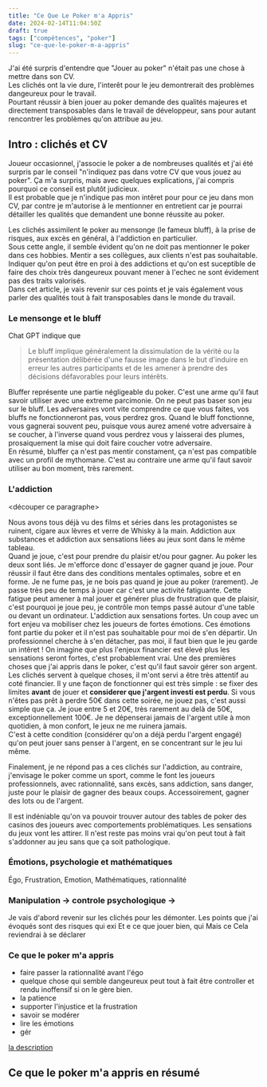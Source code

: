 ```yaml
---
title: "Ce Que Le Poker m'a Appris"
date: 2024-02-14T11:04:50Z
draft: true
tags: ["compétences", "poker"]
slug: "ce-que-le-poker-m-a-appris"
---
```


J'ai été surpris d'entendre que "Jouer au poker" n'était pas une chose à mettre dans son CV.  
Les clichés ont la vie dure, l'interêt pour le jeu demontrerait des problèmes dangeureux pour le travail.  
Pourtant réussir à bien jouer au poker demande des qualités majeures et directement transposables dans le travail de développeur, sans pour autant rencontrer les problèmes qu'on attribue au jeu.

<!--more-->

## Intro : clichés et CV

Joueur occasionnel, j'associe le poker a de nombreuses qualités et j'ai été surpris par le conseil "n'indiquez pas dans votre CV que vous jouez au poker". 
Ça m'a surpris, mais avec quelques explications, j'ai compris pourquoi ce conseil est plutôt judicieux.  
Il est probable que je n'indique pas mon intêret pour pour ce jeu dans mon CV, par contre je m'autorise à le mentionner en entretient car je pourrai détailler les qualités que demandent une bonne réussite au poker.

Les clichés assimilent le poker au mensonge (le fameux bluff), à la prise de risques, aux excès en général, à l'addiction en particulier.  
Sous cette angle, il semble évident qu'on ne doit pas mentionner le poker dans ces hobbies. Mentir a ses collègues, aux clients n'est pas souhaitable. Indiquer qu'on peut être en proi à des addictions et qu'on est suceptible de faire des choix très dangeureux pouvant mener à l'echec ne sont évidement pas des traits valorisés.  
Dans cet article, je vais revenir sur ces points et je vais également vous parler des qualités tout à fait transposables dans le monde du travail.


### Le mensonge et le bluff

Chat GPT indique que 
> Le bluff implique généralement la dissimulation de la vérité ou la présentation délibérée d'une fausse image dans le but d'induire en erreur les autres participants et de les amener à prendre des décisions défavorables pour leurs intérêts.

Bluffer représente une partie négligeable du poker. C'est une arme qu'il faut savoir utiliser avec une extreme parcimonie. On ne peut pas baser son jeu sur le bluff. Les adversaires vont vite comprendre ce que vous faites, vos bluffs ne fonctionneront pas, vous perdrez gros.  Quand le bluff fonctionne, vous gagnerai souvent peu, puisque vous aurez amené votre adversaire à se coucher, à l'inverse quand vous perdrez vous y laisserai des plumes, prosaiquement la mise qui doit faire coucher votre adversaire.  
En résumé, bluffer ça n'est pas mentir constament, ça n'est pas compatible avec un profil de mythomane. C'est au contraire une arme qu'il faut savoir utiliser au bon moment, très rarement.

### L'addiction

<découper ce paragraphe>

Nous avons tous déjà vu des films et séries dans les protagonistes se ruinent, cigare aux lèvres et verre de Whisky à la main. Addiction aux substances et addiction aux sensations liées au jeux sont dans le même tableau.  
Quand je joue, c'est pour prendre du plaisir et/ou pour gagner. Au poker les deux sont liés. Je m'efforce donc d'essayer de gagner quand je joue. Pour réussir il faut être dans des conditions mentales optimales, sobre et en forme. Je ne fume pas, je ne bois pas quand je joue au poker (rarement). Je passe très peu de temps à jouer car c'est une activité fatiguante. Cette fatigue peut amener à mal jouer et générer plus de frustration que de plaisir, c'est pourquoi je joue peu, je contrôle mon temps passé autour d'une table ou devant un ordinateur. 
L'addiction aux sensations fortes. Un coup avec un fort enjeu va mobiliser chez les joueurs de fortes émotions. Ces émotions font partie du poker et il n'est pas souhaitable pour moi de s'en départir. Un professionnel cherche à s'en détacher, pas moi, il faut bien que le jeu garde un intêret !
On imagine que plus l'enjeux financier est élevé plus les sensations seront fortes, c'est probablement vrai. Une des premières choses que j'ai appris dans le poker, c'est qu'il faut savoir gérer son argent. Les clichés servent à quelque choses, il m'ont servi a être très attentif au coté financier. Il y une façon de fonctionner qui est très simple : se fixer des limites __avant__ de jouer et __considerer que j'argent investi est perdu__. Si vous n'êtes pas prêt à perdre 50€ dans cette soirée, ne jouez pas, c'est aussi simple que ça. Je joue entre 5 et 20€, très rarement au delà de 50€, exceptionnellement 100€. Je ne dépenserai jamais de l'argent utile à mon quotidien, à mon confort, le jeux ne me ruinera jamais.  
C'est à cette condition (considérer qu'on a déjà perdu l'argent engagé) qu'on peut jouer sans penser à l'argent, en se concentrant sur le jeu lui même.

Finalement, je ne répond pas a ces clichés sur l'addiction, au contraire, j'envisage le poker comme un sport, comme le font les joueurs professionnels, avec rationnalité, sans excès, sans addiction, sans danger, juste pour le plaisir de gagner des beaux coups. Accessoirement, gagner des lots ou de l'argent.

Il est indéniable qu'on va pouvoir trouver autour des tables de poker des casinos des joueurs avec comportements problématiques. Les sensations du jeux vont les attirer. Il n'est reste pas moins vrai qu'on peut tout à fait s'addonner au jeu sans que ça soit pathologique.

### Émotions, psychologie et mathématiques


Égo, Frustration, Emotion, Mathématiques, rationnalité
### Manipulation -> controle psychologique -> 

Je vais d'abord revenir sur les clichés pour les démonter.
Les points que j'ai évoqués sont des risques qui exi Et e ce que jouer bien,  qui Mais ce Cela reviendrai à se déclarer 

### Ce que le poker m'a appris

- faire passer la rationnalité avant l'égo
- quelque chose qui semble dangeureux peut tout à fait être controller et rendu inoffensif si on le gère bien.
- la patience
- supporter l'injustice et la frustration
- savoir se modérer
- lire les émotions
- gér

[la description](url)


## Ce que le poker m'a appris en résumé


